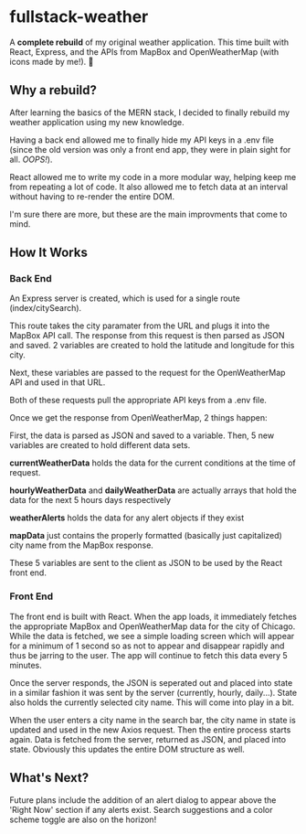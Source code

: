 # fullstack-weather

A **complete rebuild** of my original weather application. This time built with React, Express, and the APIs from MapBox and OpenWeatherMap (with icons made by me!). 🤠

## Why a rebuild?

After learning the basics of the MERN stack, I decided to finally rebuild my weather application using my new knowledge.

Having a back end allowed me to finally hide my API keys in a .env file (since the old version was only a front end app, they were in plain sight for all. _OOPS!_).

React allowed me to write my code in a more modular way, helping keep me from repeating a lot of code. It also allowed me to fetch data at an interval without having to re-render the entire DOM.

I'm sure there are more, but these are the main improvments that come to mind.

## How It Works

### Back End

An Express server is created, which is used for a single route (index/citySearch).

This route takes the city paramater from the URL and plugs it into the MapBox API call. The response from this request is then parsed as JSON and saved. 2 variables are created to hold the latitude and longitude for this city.

Next, these variables are passed to the request for the OpenWeatherMap API and used in that URL.

Both of these requests pull the appropriate API keys from a .env file.

Once we get the response from OpenWeatherMap, 2 things happen:

First, the data is parsed as JSON and saved to a variable. Then, 5 new variables are created to hold different data sets.

**currentWeatherData** holds the data for the current conditions at the time of request.

**hourlyWeatherData** and **dailyWeatherData** are actually arrays that hold the data for the next 5 hours days respectively

**weatherAlerts** holds the data for any alert objects if they exist

**mapData** just contains the properly formatted (basically just capitalized) city name from the MapBox response.

These 5 variables are sent to the client as JSON to be used by the React front end.

### Front End

The front end is built with React. When the app loads, it immediately fetches the appropriate MapBox and OpenWeatherMap data for the city of Chicago. While the data is fetched, we see a simple loading screen which will appear for a minimum of 1 second so as not to appear and disappear rapidly and thus be jarring to the user. The app will continue to fetch this data every 5 minutes.

Once the server responds, the JSON is seperated out and placed into state in a similar fashion it was sent by the server (currently, hourly, daily...). State also holds the currently selected city name. This will come into play in a bit.

When the user enters a city name in the search bar, the city name in state is updated and used in the new Axios request. Then the entire process starts again. Data is fetched from the server, returned as JSON, and placed into state. Obviously this updates the entire DOM structure as well.

## What's Next?

Future plans include the addition of an alert dialog to appear above the 'Right Now' section if any alerts exist. Search suggestions and a color scheme toggle are also on the horizon!

